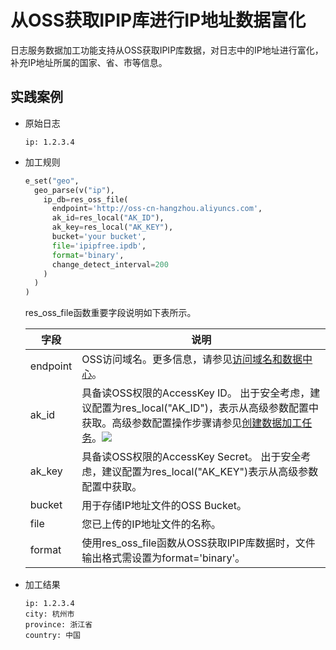 # 从OSS获取IPIP库进行IP地址数据富化

日志服务数据加工功能支持从OSS获取IPIP库数据，对日志中的IP地址进行富化，补充IP地址所属的国家、省、市等信息。

## 实践案例

* 原始日志

  ```
  ip: 1.2.3.4
  ```

* 加工规则

  ```python
  e_set("geo",
    geo_parse(v("ip"),
      ip_db=res_oss_file(
        endpoint='http://oss-cn-hangzhou.aliyuncs.com',
        ak_id=res_local("AK_ID"),
        ak_key=res_local("AK_KEY"),
        bucket='your bucket',
        file='ipipfree.ipdb',
        format='binary',
        change_detect_interval=200
      )
    )
  )
  ```


  res_oss_file函数重要字段说明如下表所示。


  | 字段     | 说明                                                         |
  | -------- | ------------------------------------------------------------ |
  | endpoint | OSS访问域名。更多信息，请参见[访问域名和数据中心](https://help.aliyun.com/document_detail/31837.htm?spm=a2c4g.11186623.2.11.65432740sPRgUI#concept-zt4-cvy-5db)。 |
  | ak_id    | 具备读OSS权限的AccessKey ID。 出于安全考虑，建议配置为res_local("AK_ID")，表示从高级参数配置中获取。高级参数配置操作步骤请参见[创建数据加工任务](https://help.aliyun.com/document_detail/125615.htm?spm=a2c4g.11186623.2.12.65432740sPRgUI#task-1181217)。![](/img/dataprocessdemo/IP地址相关/高级参数配置.png) |
  | ak_key   | 具备读OSS权限的AccessKey Secret。 出于安全考虑，建议配置为res_local("AK_KEY")表示从高级参数配置中获取。 |
  | bucket   | 用于存储IP地址文件的OSS Bucket。                             |
  | file     | 您已上传的IP地址文件的名称。                                 |
  | format   | 使用res_oss_file函数从OSS获取IPIP库数据时，文件输出格式需设置为format='binary'。 |



* 加工结果

  ```
  ip: 1.2.3.4
  city: 杭州市
  province: 浙江省
  country: 中国
  ```
